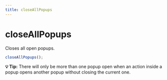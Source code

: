 ```yaml
---
title: closeAllPopups
---
```


# closeAllPopups

Closes all open popups.

```jsx
closeAllPopups();
```
**💡 Tip:** There will only be more than one popup open when an action inside a popup opens another popup without closing the current one.
